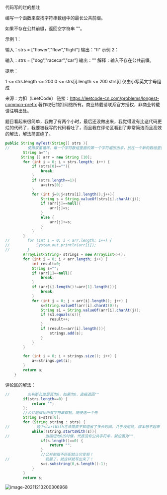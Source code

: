代码写的烂的想吐

编写一个函数来查找字符串数组中的最长公共前缀。

如果不存在公共前缀，返回空字符串 ""。

示例 1：

输入：strs = ["flower","flow","flight"]
输出："fl"
示例 2：

输入：strs = ["dog","racecar","car"]
输出：""
解释：输入不存在公共前缀。


提示：

1 <= strs.length <= 200
0 <= strs[i].length <= 200
strs[i] 仅由小写英文字母组成

来源：力扣（LeetCode）
链接：https://leetcode-cn.com/problems/longest-common-prefix
著作权归领扣网络所有。商业转载请联系官方授权，非商业转载请注明出处。

​	题目看起来很简单，我做了有两个小时，最后还没做出来，我觉得没有比这代码更烂的代码了，我要被我写的代码看吐了，而且我在评论区看到了非常简洁而且高效的解法，解法简直绝了。

```java
public String myTest(String[] strs ){
//        使用双重循环，每一个字符数组里面的第一个字符遍历出来，放在一个新的数组里面
        String a="";
       String [] arr = new String [10];
        for (int i = 0; i < strs.length; i++) {
            if (strs[0]==""){
                break;
            }
            if (strs.length==1){
                a=strs[0];
            }
            for (int j=0;j<strs[i].length();j++){
                String s = String.valueOf(strs[i].charAt(j));
                if (arr[j]==null){
                    arr[j]=s;
                }
                else {
                    arr[j]+=s;
                }
            }
        }
//        for (int i = 0; i < arr.length; i++) {
//            System.out.println(arr[i]);
//        }
        ArrayList<String> strings = new ArrayList<>();
        for (int i = 0; i < arr.length; i++) {
            int result=0;
            String s="";
            if (arr[1]==null){
                break;
            }
            if (arr[i].length()!=arr[1].length()){
                break;
            }
            for (int j = 0; j < arr[i].length(); j++) {
                s=String.valueOf(arr[i].charAt(0));
                String s1 = String.valueOf(arr[i].charAt(j));
                if (s1.equals(s)){
                    result++;
                }
                if (result==arr[i].length()){
                    strings.add(s);
                }
            }
        }

        for (int i = 0; i < strings.size(); i++) {
            a+=strings.get(i);
        }
        return a;
    }
```

评论区的解法：

```java
//        先判断长度是否为0，如果为0，直接返回""
        if(strs.length==0) {
            return "";
        };
        //公共前缀比所有字符串都短，随便选一个先
        String s=strs[0];
        for (String string : strs) {
//            这个startWith方法简直不知道省了多长时间，几乎没用过，根本想不起来
            while(!string.startsWith(s)){
//                当缩短为0的时候，代表没有公共字符串，就设置为"".
                if(s.length()==0) {
                    return "";
                }
                //公共前缀不匹配就让它变短！
//                我服了，就这样就写出来了！
                s=s.substring(0,s.length()-1);
            }
        }
        return s;
```

![image-20211213200306968](https://gitee.com/misteryliu/typora/raw/master/image/image-20211213200306968.png)

